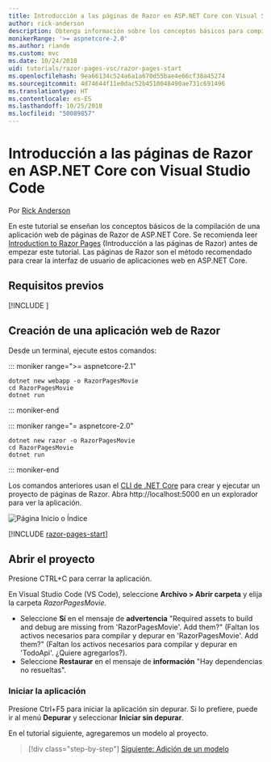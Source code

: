 ```yaml
---
title: Introducción a las páginas de Razor en ASP.NET Core con Visual Studio Code
author: rick-anderson
description: Obtenga información sobre los conceptos básicos para compilar una aplicación web de páginas de Razor de ASP.NET Core con Visual Studio Code.
monikerRange: '>= aspnetcore-2.0'
ms.author: riande
ms.custom: mvc
ms.date: 10/24/2018
uid: tutorials/razor-pages-vsc/razor-pages-start
ms.openlocfilehash: 9ea66134c524a6a1a670d55bae4e66cf38a45274
ms.sourcegitcommit: 4d74644f11e0dac52b4510048490ae731c691496
ms.translationtype: HT
ms.contentlocale: es-ES
ms.lasthandoff: 10/25/2018
ms.locfileid: "50089857"
---
```

# <a name="get-started-with-aspnet-core-razor-pages-in-visual-studio-code"></a>Introducción a las páginas de Razor en ASP.NET Core con Visual Studio Code

Por [Rick Anderson](https://twitter.com/RickAndMSFT)

En este tutorial se enseñan los conceptos básicos de la compilación de una aplicación web de páginas de Razor de ASP.NET Core. Se recomienda leer [Introduction to Razor Pages](xref:razor-pages/index) (Introducción a las páginas de Razor) antes de empezar este tutorial. Las páginas de Razor son el método recomendado para crear la interfaz de usuario de aplicaciones web en ASP.NET Core.

## <a name="prerequisites"></a>Requisitos previos

[!INCLUDE [](~/includes/net-core-prereqs-vscode.md)]

## <a name="create-a-razor-web-app"></a>Creación de una aplicación web de Razor

Desde un terminal, ejecute estos comandos:

::: moniker range=">= aspnetcore-2.1"

```console
dotnet new webapp -o RazorPagesMovie
cd RazorPagesMovie
dotnet run
```

::: moniker-end

::: moniker range="= aspnetcore-2.0"

```console
dotnet new razor -o RazorPagesMovie
cd RazorPagesMovie
dotnet run
```

::: moniker-end

Los comandos anteriores usan el [CLI de .NET Core](/dotnet/core/tools/dotnet) para crear y ejecutar un proyecto de páginas de Razor. Abra http://localhost:5000 en un explorador para ver la aplicación.

![Página Inicio o Índice](../razor-pages/razor-pages-start/_static/home.png)

[!INCLUDE [razor-pages-start](../../includes/RP/razor-pages-start.md)]

## <a name="open-the-project"></a>Abrir el proyecto

Presione CTRL+C para cerrar la aplicación.

En Visual Studio Code (VS Code), seleccione **Archivo > Abrir carpeta** y elija la carpeta *RazorPagesMovie*.

- Seleccione **Sí** en el mensaje de **advertencia** "Required assets to build and debug are missing from 'RazorPagesMovie'. Add them?" (Faltan los activos necesarios para compilar y depurar en 'RazorPagesMovie'. Add them?" (Faltan los activos necesarios para compilar y depurar en 'TodoApi'. ¿Quiere agregarlos?).
- Seleccione **Restaurar** en el mensaje de **información** "Hay dependencias no resueltas".

### <a name="launch-the-app"></a>Iniciar la aplicación

Presione Ctrl+F5 para iniciar la aplicación sin depurar. Si lo prefiere, puede ir al menú **Depurar** y seleccionar **Iniciar sin depurar**.

En el tutorial siguiente, agregaremos un modelo al proyecto. 

> [!div class="step-by-step"]
> [Siguiente: Adición de un modelo](xref:tutorials/razor-pages-vsc/model)  
